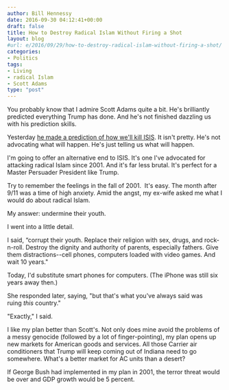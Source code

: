 ```yaml
---
author: Bill Hennessy
date: 2016-09-30 04:12:41+00:00
draft: false
title: How to Destroy Radical Islam Without Firing a Shot
layout: blog
#url: e/2016/09/29/how-to-destroy-radical-islam-without-firing-a-shot/
categories:
- Politics
tags:
- Living
- radical Islam
- Scott Adams
type: "post"
---
```


You probably know that I admire Scott Adams quite a bit. He's brilliantly predicted everything Trump has done. And he's not finished dazzling us with his prediction skills.

Yesterday [he made a prediction of how we'll kill ISIS](https://blog.dilbert.com/post/151056198611/the-wall-around-isis). It isn't pretty. He's not advocating what will happen. He's just telling us what will happen.

I'm going to offer an alternative end to ISIS. It's one I've advocated for attacking radical Islam since 2001. And it's far less brutal. It's perfect for a Master Persuader President like Trump.

Try to remember the feelings in the fall of 2001.  It's easy. The month after 9/11 was a time of high anxiety. Amid the angst, my ex-wife asked me what I would do about radical Islam.

My answer: undermine their youth.

I went into a little detail.

I said, “corrupt their youth. Replace their religion with sex, drugs, and rock-n-roll. Destroy the dignity and authority of parents, especially fathers. Give them distractions--cell phones, computers loaded with video games. And wait 10 years."

Today, I'd substitute smart phones for computers. (The iPhone was still six years away then.)

She responded later, saying, "but that's what you've always said was ruing _this_ country."

"Exactly," I said.

I like my plan better than Scott's. Not only does mine avoid the problems of a messy genocide (followed by a lot of finger-pointing), my plan opens up new markets for American goods and services. All those Carrier air conditioners that Trump will keep coming out of Indiana need to go somewhere. What's a better market for AC units than a desert?

If George Bush had implemented in my plan in 2001, the terror threat would be over and GDP growth would be 5 percent.
